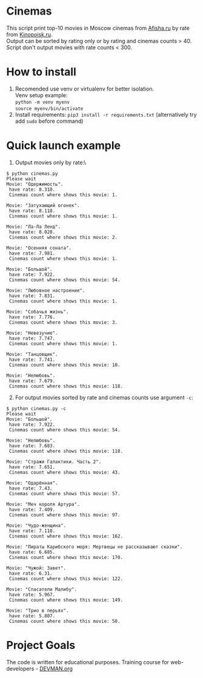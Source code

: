 # Cinemas

This script print top-10 movies in Moscow cinemas from [Afisha.ru](https://www.afisha.ru/msk/schedule_cinema/) by rate from [Kinopoisk.ru](https://www.kinopoisk.ru). \
Output can be sorted by rating only or by rating and cinemas counts > 40. \
Script don't output movies with rate counts < 300.

# How to install
1) Recomended use venv or virtualenv for better isolation.\
Venv setup example: \
`python -m venv myenv`\
`source myenv/bin/activate`
2) Install requirements:
`pip3 install -r requirements.txt` (alternatively try add `sudo` before command)
# Quick launch example
1) Output movies only by rate:\
```
$ python cinemas.py
Please wait
Movie: "Одержимость".
 have rate: 8.318.
 Cinemas count where shows this movie: 1.

Movie: "Затухающий огонек".
 have rate: 8.118.
 Cinemas count where shows this movie: 1.

Movie: "Ла-Ла Ленд".
 have rate: 8.028.
 Cinemas count where shows this movie: 2.

Movie: "Осенняя соната".
 have rate: 7.981.
 Cinemas count where shows this movie: 1.

Movie: "Большой".
 have rate: 7.922.
 Cinemas count where shows this movie: 54.

Movie: "Любовное настроение".
 have rate: 7.831.
 Cinemas count where shows this movie: 1.

Movie: "Собачья жизнь".
 have rate: 7.776.
 Cinemas count where shows this movie: 3.

Movie: "Невезучие".
 have rate: 7.747.
 Cinemas count where shows this movie: 1.

Movie: "Танцовщик".
 have rate: 7.741.
 Cinemas count where shows this movie: 10.

Movie: "Нелюбовь".
 have rate: 7.679.
 Cinemas count where shows this movie: 118.
```
2) For output movies sorted by rate and cinemas counts use argument `-c`:
```
$ python cinemas.py -c
Please wait
Movie: "Большой".
 have rate: 7.922.
 Cinemas count where shows this movie: 54.

Movie: "Нелюбовь".
 have rate: 7.683.
 Cinemas count where shows this movie: 118.

Movie: "Стражи Галактики. Часть 2".
 have rate: 7.651.
 Cinemas count where shows this movie: 43.

Movie: "Одарённая".
 have rate: 7.43.
 Cinemas count where shows this movie: 57.

Movie: "Меч короля Артура".
 have rate: 7.409.
 Cinemas count where shows this movie: 97.

Movie: "Чудо-женщина".
 have rate: 7.118.
 Cinemas count where shows this movie: 162.

Movie: "Пираты Карибского моря: Мертвецы не рассказывают сказки".
 have rate: 6.685.
 Cinemas count where shows this movie: 170.

Movie: "Чужой: Завет".
 have rate: 6.31.
 Cinemas count where shows this movie: 122.

Movie: "Спасатели Малибу".
 have rate: 5.967.
 Cinemas count where shows this movie: 149.

Movie: "Трио в перьях".
 have rate: 5.807.
 Cinemas count where shows this movie: 50.

```

# Project Goals

The code is written for educational purposes. Training course for web-developers - [DEVMAN.org](https://devman.org)
